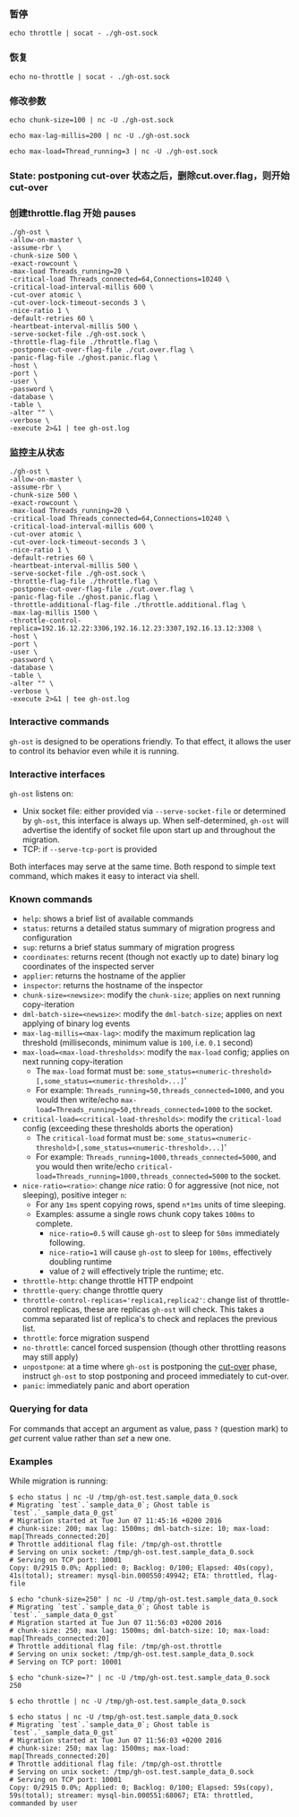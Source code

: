 ### 暂停
```shell
echo throttle | socat - ./gh-ost.sock
```
### 恢复
```shell
echo no-throttle | socat - ./gh-ost.sock
```
### 修改参数
```shell
echo chunk-size=100 | nc -U ./gh-ost.sock
```
```shell
echo max-lag-millis=200 | nc -U ./gh-ost.sock
```
```shell
echo max-load=Thread_running=3 | nc -U ./gh-ost.sock
```

### State: postponing cut-over 状态之后，删除cut.over.flag，则开始cut-over
### 创建throttle.flag 开始 pauses
```shell
./gh-ost \
-allow-on-master \
-assume-rbr \
-chunk-size 500 \
-exact-rowcount \
-max-load Threads_running=20 \
-critical-load Threads_connected=64,Connections=10240 \
-critical-load-interval-millis 600 \
-cut-over atomic \
-cut-over-lock-timeout-seconds 3 \
-nice-ratio 1 \
-default-retries 60 \
-heartbeat-interval-millis 500 \
-serve-socket-file ./gh-ost.sock \
-throttle-flag-file ./throttle.flag \
-postpone-cut-over-flag-file ./cut.over.flag \
-panic-flag-file ./ghost.panic.flag \
-host \
-port \
-user \
-password \
-database \
-table \
-alter "" \
-verbose \
-execute 2>&1 | tee gh-ost.log
```
### 监控主从状态
```shell
./gh-ost \
-allow-on-master \
-assume-rbr \
-chunk-size 500 \
-exact-rowcount \
-max-load Threads_running=20 \
-critical-load Threads_connected=64,Connections=10240 \
-critical-load-interval-millis 600 \
-cut-over atomic \
-cut-over-lock-timeout-seconds 3 \
-nice-ratio 1 \
-default-retries 60 \
-heartbeat-interval-millis 500 \
-serve-socket-file ./gh-ost.sock \
-throttle-flag-file ./throttle.flag \
-postpone-cut-over-flag-file ./cut.over.flag \
-panic-flag-file ./ghost.panic.flag \
-throttle-additional-flag-file ./throttle.additional.flag \
-max-lag-millis 1500 \
-throttle-control-replica=192.16.12.22:3306,192.16.12.23:3307,192.16.13.12:3308 \
-host \
-port \
-user \
-password \
-database \
-table \
-alter "" \
-verbose \
-execute 2>&1 | tee gh-ost.log
```

### Interactive commands

`gh-ost` is designed to be operations friendly. To that effect, it allows the user to control its behavior even while it is running.

### Interactive interfaces

`gh-ost` listens on:

- Unix socket file: either provided via `--serve-socket-file` or determined by `gh-ost`, this interface is always up.
  When self-determined, `gh-ost` will advertise the identify of socket file upon start up and throughout the migration.
- TCP: if `--serve-tcp-port` is provided

Both interfaces may serve at the same time. Both respond to simple text command, which makes it easy to interact via shell.

### Known commands

- `help`: shows a brief list of available commands
- `status`: returns a detailed status summary of migration progress and configuration
- `sup`: returns a brief status summary of migration progress
- `coordinates`: returns recent (though not exactly up to date) binary log coordinates of the inspected server
- `applier`: returns the hostname of the applier
- `inspector`: returns the hostname of the inspector
- `chunk-size=<newsize>`: modify the `chunk-size`; applies on next running copy-iteration
- `dml-batch-size=<newsize>`: modify the `dml-batch-size`; applies on next applying of binary log events
- `max-lag-millis=<max-lag>`: modify the maximum replication lag threshold (milliseconds, minimum value is `100`, i.e. `0.1` second)
- `max-load=<max-load-thresholds>`: modify the `max-load` config; applies on next running copy-iteration
  - The `max-load` format must be: `some_status=<numeric-threshold>[,some_status=<numeric-threshold>...]`'
  - For example: `Threads_running=50,threads_connected=1000`, and you would then write/echo `max-load=Threads_running=50,threads_connected=1000` to the socket.
- `critical-load=<critical-load-thresholds>`: modify the `critical-load` config (exceeding these thresholds aborts the operation)
  - The `critical-load` format must be: `some_status=<numeric-threshold>[,some_status=<numeric-threshold>...]`'
  - For example: `Threads_running=1000,threads_connected=5000`, and you would then write/echo `critical-load=Threads_running=1000,threads_connected=5000` to the socket.
- `nice-ratio=<ratio>`: change _nice_ ratio: 0 for aggressive (not nice, not sleeping), positive integer `n`:
  - For any `1ms` spent copying rows, spend `n*1ms` units of time sleeping.
  - Examples: assume a single rows chunk copy takes `100ms` to complete.
    - `nice-ratio=0.5` will cause `gh-ost` to sleep for `50ms` immediately following.
    - `nice-ratio=1` will cause `gh-ost` to sleep for `100ms`, effectively doubling runtime
    - value of `2` will effectively triple the runtime; etc.
- `throttle-http`: change throttle HTTP endpoint
- `throttle-query`: change throttle query
- `throttle-control-replicas='replica1,replica2'`: change list of throttle-control replicas, these are replicas `gh-ost` will check. This takes a comma separated list of replica's to check and replaces the previous list.
- `throttle`: force migration suspend
- `no-throttle`: cancel forced suspension (though other throttling reasons may still apply)
- `unpostpone`: at a time where `gh-ost` is postponing the [cut-over](cut-over.md) phase, instruct `gh-ost` to stop postponing and proceed immediately to cut-over.
- `panic`: immediately panic and abort operation

### Querying for data

For commands that accept an argument as value, pass `?` (question mark) to _get_ current value rather than _set_ a new one.

### Examples

While migration is running:

```shell
$ echo status | nc -U /tmp/gh-ost.test.sample_data_0.sock
# Migrating `test`.`sample_data_0`; Ghost table is `test`.`_sample_data_0_gst`
# Migration started at Tue Jun 07 11:45:16 +0200 2016
# chunk-size: 200; max lag: 1500ms; dml-batch-size: 10; max-load: map[Threads_connected:20]
# Throttle additional flag file: /tmp/gh-ost.throttle
# Serving on unix socket: /tmp/gh-ost.test.sample_data_0.sock
# Serving on TCP port: 10001
Copy: 0/2915 0.0%; Applied: 0; Backlog: 0/100; Elapsed: 40s(copy), 41s(total); streamer: mysql-bin.000550:49942; ETA: throttled, flag-file
```

```shell
$ echo "chunk-size=250" | nc -U /tmp/gh-ost.test.sample_data_0.sock
# Migrating `test`.`sample_data_0`; Ghost table is `test`.`_sample_data_0_gst`
# Migration started at Tue Jun 07 11:56:03 +0200 2016
# chunk-size: 250; max lag: 1500ms; dml-batch-size: 10; max-load: map[Threads_connected:20]
# Throttle additional flag file: /tmp/gh-ost.throttle
# Serving on unix socket: /tmp/gh-ost.test.sample_data_0.sock
# Serving on TCP port: 10001
```

```shell
$ echo "chunk-size=?" | nc -U /tmp/gh-ost.test.sample_data_0.sock
250
```

```shell
$ echo throttle | nc -U /tmp/gh-ost.test.sample_data_0.sock

$ echo status | nc -U /tmp/gh-ost.test.sample_data_0.sock
# Migrating `test`.`sample_data_0`; Ghost table is `test`.`_sample_data_0_gst`
# Migration started at Tue Jun 07 11:56:03 +0200 2016
# chunk-size: 250; max lag: 1500ms; max-load: map[Threads_connected:20]
# Throttle additional flag file: /tmp/gh-ost.throttle
# Serving on unix socket: /tmp/gh-ost.test.sample_data_0.sock
# Serving on TCP port: 10001
Copy: 0/2915 0.0%; Applied: 0; Backlog: 0/100; Elapsed: 59s(copy), 59s(total); streamer: mysql-bin.000551:68067; ETA: throttled, commanded by user
```
